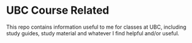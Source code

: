 UBC Course Related
==================

This repo contains information useful to me for classes at UBC, including study
guides, study material and whatever I find helpful and/or useful.
